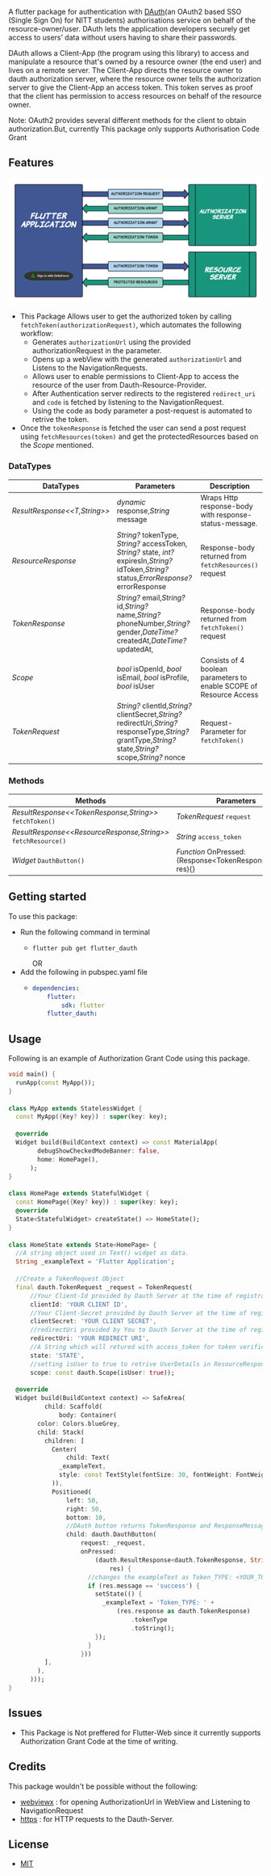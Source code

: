<!-- 
This README describes the package. If you publish this package to pub.dev,
this README's contents appear on the landing page for your package.

For information about how to write a good package README, see the guide for
[writing package pages](https://dart.dev/guides/libraries/writing-package-pages). 

For general information about developing packages, see the Dart guide for
[creating packages](https://dart.dev/guides/libraries/create-library-packages)
and the Flutter guide for
[developing packages and plugins](https://flutter.dev/developing-packages). 
-->

A flutter package for authentication with [DAuth](https://auth.delta.nitt.edu)(an OAuth2 based SSO (Single Sign On) for NITT students) authorisations service on behalf of the resource-owner/user.
DAuth lets the application developers securely get access to users’ data without users having to share their passwords.

DAuth allows a Client-App (the program using this library) to access and manipulate a resource that's owned by a resource owner (the end user) and lives on a remote server. The Client-App directs the resource owner to dauth authorization server, where the resource owner tells the authorization server to give the Client-App an access token. This token serves as proof that the client has permission to access resources on behalf of the resource owner.

Note: OAuth2 provides several different methods for the client to obtain authorization.But, currently This package  only supports Authorisation Code Grant

## Features
![AuthorisationCodeGrant](./dauth_img.png)

* This Package Allows user to get the authorized token by calling ```fetchToken(authorizationRequest)```, which automates the following workflow:
    * Generates ``authorizationUrl`` using the provided authorizationRequest in the parameter.
    * Opens up a webView with the generated ``authorizationUrl`` and Listens to the NavigationRequests.
    * Allows user to enable permissions to Client-App to access the resource of the user from Dauth-Resource-Provider.
    * After Authentication server redirects to the registered `redirect_uri` and ``code`` is fetched by listening to the NavigationRequest.
    * Using the code as body parameter a post-request is automated to retrive the token.
* Once the `tokenResponse` is fetched the user can send a post request using ``fetchResources(token)``  and get the protectedResources based on the *Scope* mentioned.

 ### DataTypes
  DataTypes                  |   Parameters                                              |   Description
---------------------------- | -------------                                             |--------------------------
*ResultResponse<<T,String>>* | *dynamic* response,*String* message                       |   Wraps Http response-body with response-status-message.
*ResourceResponse*           |  *String?* tokenType, *String?* accessToken, *String?* state, *int?* expiresIn,*String?* idToken,*String?* status,*ErrorResponse?* errorResponse|   Response-body returned from `fetchResources()` request
*TokenResponse*|  *String?* email,*String?* id,*String?* name,*String?*  phoneNumber,*String?* gender,*DateTime?* createdAt,*DateTime?* updatedAt,             |                                                            Response-body returned from `fetchToken()` request
*Scope*                      | *bool* isOpenId, *bool* isEmail, *bool* isProfile, *bool* isUser                                      |   Consists of 4 boolean parameters to enable SCOPE of Resource Access
*TokenRequest* | *String?* clientId,*String?* clientSecret,*String?* redirectUri,*String?* responseType,*String?* grantType,*String?* state,*String?* scope,*String?* nonce | Request-Parameter for `fetchToken()`

 ### Methods

  Methods                                                         |   Parameters 
----------------------------------------------------------------- | --------------------------
*ResultResponse<<TokenResponse,String>>* `fetchToken()`           | *TokenRequest* `request`
*ResultResponse<<ResourceResponse,String>>* `fetchResource()`     | *String* `access_token`
*Widget* `DauthButton()`                                          | *Function* OnPressed: (Response<TokenResponse,String> res){}

## Getting started
To use this package:
* Run the following command in terminal
  * ```
    flutter pub get flutter_dauth
    ```
    OR
* Add the following in pubspec.yaml file
  * ```yml
    dependencies:
        flutter:
            sdk: flutter
        flutter_dauth:   
     ```
## Usage

Following is an example of Authorization Grant Code using this package. 

```dart
void main() {
  runApp(const MyApp());
}

class MyApp extends StatelessWidget {
  const MyApp({Key? key}) : super(key: key);

  @override
  Widget build(BuildContext context) => const MaterialApp(
        debugShowCheckedModeBanner: false,
        home: HomePage(),
      );
}

class HomePage extends StatefulWidget {
  const HomePage({Key? key}) : super(key: key);
  @override
  State<StatefulWidget> createState() => HomeState();
}

class HomeState extends State<HomePage> {
  //A string object used in Text() widget as data.
  String _exampleText = 'Flutter Application';

  //Create a TokenRequest Object
  final dauth.TokenRequest _request = TokenRequest(
      //Your Client-Id provided by Dauth Server at the time of registration.
      clientId: 'YOUR CLIENT ID',
      //Your Client-Secret provided by Dauth Server at the time of registration.
      clientSecret: 'YOUR CLIENT SECRET',
      //redirectUri provided by You to Dauth Server at the time of registration.
      redirectUri: 'YOUR REDIRECT URI',
      //A String which will retured with access_token for token verification in client side.
      state: 'STATE',
      //setting isUser to true to retrive UserDetails in ResourceResponse from Dauth server.
      scope: const dauth.Scope(isUser: true));

  @override
  Widget build(BuildContext context) => SafeArea(
          child: Scaffold(
              body: Container(
        color: Colors.blueGrey,
        child: Stack(
          children: [
            Center(
                child: Text(
              _exampleText,
              style: const TextStyle(fontSize: 30, fontWeight: FontWeight.bold),
            )),
            Positioned(
                left: 50,
                right: 50,
                bottom: 10,
                //DAuth button returns TokenResponse and ResponseMessage when pressed.
                child: dauth.DauthButton(
                    request: _request,
                    onPressed:
                        (dauth.ResultResponse<dauth.TokenResponse, String>
                            res) {
                      //changes the exampleText as Token_TYPE: <YOUR_TOKEN> from the previous string if the response is success'
                      if (res.message == 'success') {
                        setState(() {
                          _exampleText = 'Token_TYPE: ' +
                              (res.response as dauth.TokenResponse)
                                  .tokenType
                                  .toString();
                        });
                      }
                    }))
          ],
        ),
      )));
}

```
## Issues
* This Package is Not preffered for Flutter-Web since it currently supports Authorization Grant Code at the time of writing.
## Credits

This package wouldn't be possible without the following:
* [webviewx](https://pub.dev/packages/webviewx) : for opening AuthorizationUrl in WebView and Listening to NavigationRequest
* [https](https://pub.dev/packages/http) : for HTTP requests to the Dauth-Server.

## License
 * [MIT]('./LICENSE')
